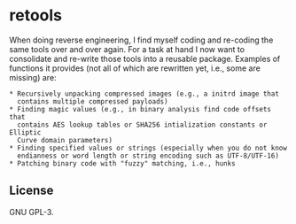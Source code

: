 # retools
When doing reverse engineering, I find myself coding and re-coding the same
tools over and over again. For a task at hand I now want to consolidate and
re-write those tools into a reusable package. Examples of functions it provides
(not all of which are rewritten yet, i.e., some are missing) are:

	* Recursively unpacking compressed images (e.g., a initrd image that
	  contains multiple compressed payloads)
	* Finding magic values (e.g., in binary analysis find code offsets that
	  contains AES lookup tables or SHA256 intialization constants or Elliptic
      Curve domain parameters) 
	* Finding specified values or strings (especially when you do not know
	  endianness or word length or string encoding such as UTF-8/UTF-16)
	* Patching binary code with "fuzzy" matching, i.e., hunks

## License
GNU GPL-3.
